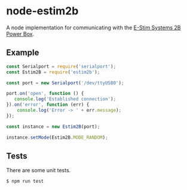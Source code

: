 # node-estim2b

A node implementation for communicating with the 
[E-Stim Systems 2B Power Box](https://store.e-stim.co.uk/index.php?main_page=product_info&cPath=23_24&products_id=17). 

## Example

```js
const Serialport = require('serialport');
const Estim2B = require('estim2b');

const port = new Serialport('/dev/ttyUSB0');

port.on('open', function () {
   console.log('Established connection');
}).on('error', function (err) {
    console.log('Error -> ' + err.message);
});

const instance = new Estim2B(port);

instance.setMode(Estim2B.MODE_RANDOM);
```

## Tests
There are some unit tests.

```bash
$ npm run test
```
